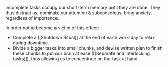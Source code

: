 Incomplete tasks occupy our short-term memory until they are done. They thus distract us, dominate our attention & subconscious, bring anxiety, regardless of importance.

In order not to become a victim of this effect:
- Complete a [[Shutdown Ritual]] at the end of each work-day to relax during downtime.
- Divide a bigger tasks into small chunks, and devise written plan to finish these chunks to put our brain at ease ([[Separate and interlocking tasks]]), thus allowing us to concentrate on the task at hand.